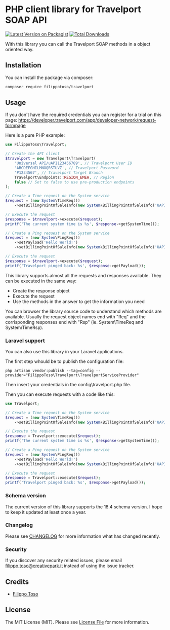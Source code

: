 # PHP client library for Travelport SOAP API

[![Latest Version on Packagist](https://img.shields.io/packagist/v/filippotoso/travelport.svg?style=flat-square)](https://packagist.org/packages/filippotoso/travelport)
[![Total Downloads](https://img.shields.io/packagist/dt/filippotoso/travelport.svg?style=flat-square)](https://packagist.org/packages/filippotoso/travelport)

With this library you can call the Travelport SOAP methods in a object oriented way.

## Installation

You can install the package via composer:

```bash
composer require filippotoso/travelport
```

## Usage

If you don't have the required credentials you can register for a trial on this page: https://developer.travelport.com/app/developer-network/request-formpage

Here is a pure PHP example:

```php
use FilippoToso\Travelport;

// Create the API client
$travelport = new Travelport\Travelport(
    'Universal API/uAPI123456789', // Travelport User ID 
    'ABCDEFGHILMNOQRSTUVZ', // Travelport Password     
    'P1234567', // Travelport Target Branch
    Travelport\Endpoints::REGION_EMEA, // Region
    false // Set to false to use pre-production endpoints
);

// Create a Time request on the System service
$request = (new System\TimeReq())
    ->setBillingPointOfSaleInfo(new System\BillingPointOfSaleInfo('UAPI')); // Don't know what this is, but it's required to complete a call :(

// Execute the request
$response = $travelport->execute($request);
printf('The current system time is %s', $response->getSystemTime());

// Create a Ping request on the System service
$request = (new System\PingReq())
    ->setPayload('Hello World!')
    ->setBillingPointOfSaleInfo(new System\BillingPointOfSaleInfo('UAPI')); // Don't know what this is, but it's required to complete a call :(

// Execute the request
$response = $travelport->execute($request);
printf('Travelport pinged back: %s', $response->getPayload());
```

This library supports almost all the requests and responses available. They can be executed in the same way:

- Create the response object
- Execute the request
- Use the methods in the answer to get the information you need

You can browser the library source code to understand which methods are available. Usually the request object names end with "Req" and the corrisponding responses end with "Rsp" (ie. System\TimeReq and System\TimeRsp).

### Laravel support

You can also use this library in your Laravel applications.

The first step whould be to publish the configuration file:

```
php artisan vendor:publish --tag=config --provider="FilippoToso\Travelport\TravelportServiceProvider"
```

Then insert your credentials in the config\travelport.php file.

Then you can execute requests with a code like this:

```php
use Travelport;

// Create a Time request on the System service
$request = (new System\TimeReq())
    ->setBillingPointOfSaleInfo(new System\BillingPointOfSaleInfo('UAPI')); // Don't know what this is, but it's required to complete a call :(

// Execute the request
$response = Travelport::execute($request);
printf('The current system time is %s', $response->getSystemTime());

// Create a Ping request on the System service
$request = (new System\PingReq())
    ->setPayload('Hello World!')
    ->setBillingPointOfSaleInfo(new System\BillingPointOfSaleInfo('UAPI')); // Don't know what this is, but it's required to complete a call :(

// Execute the request
$response = Travelport::execute($request);
printf('Travelport pinged back: %s', $response->getPayload());
```

### Schema version

The current version of this library supports the 18.4 schema version. I hope to keep it updated at least once a year. 

### Changelog

Please see [CHANGELOG](CHANGELOG.md) for more information what has changed recently.

### Security

If you discover any security related issues, please email filippo.toso@creativepark.it instead of using the issue tracker.

## Credits

- [Filippo Toso](https://github.com/filippotoso)

## License

The MIT License (MIT). Please see [License File](LICENSE.md) for more information.

